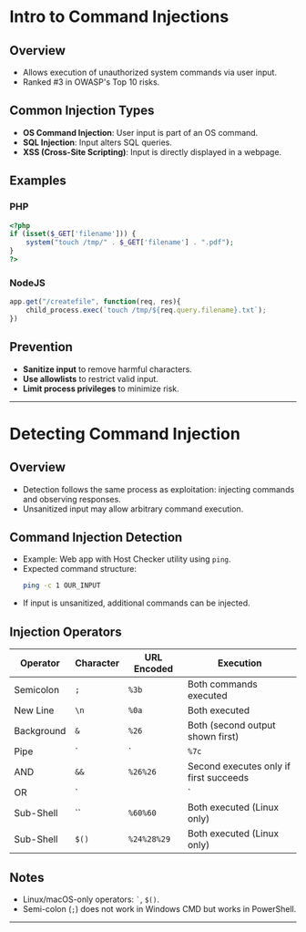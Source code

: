 # Intro to Command Injections
## Overview
- Allows execution of unauthorized system commands via user input.
- Ranked #3 in OWASP's Top 10 risks.

## Common Injection Types
- **OS Command Injection**: User input is part of an OS command.
- **SQL Injection**: Input alters SQL queries.
- **XSS (Cross-Site Scripting)**: Input is directly displayed in a webpage.

## Examples
### PHP
```php
<?php
if (isset($_GET['filename'])) {
    system("touch /tmp/" . $_GET['filename'] . ".pdf");
}
?>
```
### NodeJS
```javascript
app.get("/createfile", function(req, res){
    child_process.exec(`touch /tmp/${req.query.filename}.txt`);
})
```

## Prevention
- **Sanitize input** to remove harmful characters.
- **Use allowlists** to restrict valid input.
- **Limit process privileges** to minimize risk.

---

# Detecting Command Injection

## Overview
- Detection follows the same process as exploitation: injecting commands and observing responses.
- Unsanitized input may allow arbitrary command execution.

## Command Injection Detection
- Example: Web app with Host Checker utility using `ping`.
- Expected command structure:
  ```bash
  ping -c 1 OUR_INPUT
  ```
- If input is unsanitized, additional commands can be injected.

## Injection Operators
| Operator | Character | URL Encoded | Execution |
|----------|----------|-------------|------------|
| Semicolon | `;` | `%3b` | Both commands executed |
| New Line | `\n` | `%0a` | Both executed |
| Background | `&` | `%26` | Both (second output shown first) |
| Pipe | `|` | `%7c` | Second command output shown |
| AND | `&&` | `%26%26` | Second executes only if first succeeds |
| OR | `||` | `%7c%7c` | Second executes only if first fails |
| Sub-Shell | `` ` ` | `%60%60` | Both executed (Linux only) |
| Sub-Shell | `$()` | `%24%28%29` | Both executed (Linux only) |

## Notes
- Linux/macOS-only operators: `` ` ``, `$()`.
- Semi-colon (`;`) does not work in Windows CMD but works in PowerShell.

---

